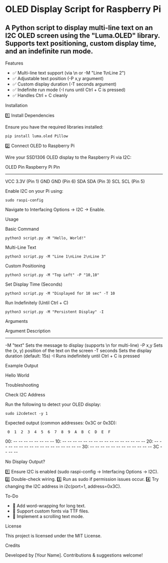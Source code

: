 # OLED Display Script for Raspberry Pi

## A Python script to display multi-line text on an I2C OLED screen using the "Luma.OLED" library. Supports text positioning, custom display time, and an indefinite run mode.

Features

- ✅ Multi-line text support (via \n or -M "Line 1\nLine 2")
- ✅ Adjustable text position (-P x,y argument)
- ✅ Custom display duration (-T seconds argument)
- ✅ Indefinite run mode (-I runs until Ctrl + C is pressed)
- ✅ Handles Ctrl + C cleanly

Installation

1️⃣ Install Dependencies

Ensure you have the required libraries installed:

    pip install luma.oled Pillow

2️⃣ Connect OLED to Raspberry Pi

Wire your SSD1306 OLED display to the Raspberry Pi via I2C:

OLED Pin   Raspberry Pi Pin
--------   ----------------
VCC        3.3V (Pin 1)
GND        GND (Pin 6)
SDA        SDA (Pin 3)
SCL        SCL (Pin 5)

Enable I2C on your Pi using:

    sudo raspi-config

Navigate to Interfacing Options → I2C → Enable.

Usage

Basic Command

    python3 script.py -M "Hello, World!"

Multi-Line Text

    python3 script.py -M "Line 1\nLine 2\nLine 3"

Custom Positioning

    python3 script.py -M "Top Left" -P "10,10"

Set Display Time (Seconds)

    python3 script.py -M "Displayed for 10 sec" -T 10

Run Indefinitely (Until Ctrl + C)

    python3 script.py -M "Persistent Display" -I

Arguments

Argument     Description
---------    ---------------------------------------------------
-M "text"    Sets the message to display (supports \n for multi-line)
-P x,y       Sets the (x, y) position of the text on the screen
-T seconds   Sets the display duration (default: 15s)
-I           Runs indefinitely until Ctrl + C is pressed

Example Output

Hello
World

Troubleshooting

Check I2C Address

Run the following to detect your OLED display:

    sudo i2cdetect -y 1

Expected output (common addresses: 0x3C or 0x3D):

     0  1  2  3  4  5  6  7  8  9  A  B  C  D  E  F
00:                         -- -- -- -- -- -- -- --
10: -- -- -- -- -- -- -- -- -- -- -- -- -- -- -- --
20: -- -- -- -- -- -- -- -- -- -- -- -- -- -- -- --
30: -- -- -- -- -- -- -- -- -- -- -- -- 3C -- -- --

No Display Output?

1️⃣ Ensure I2C is enabled (sudo raspi-config → Interfacing Options → I2C).
2️⃣ Double-check wiring.
3️⃣ Run as sudo if permission issues occur.
4️⃣ Try changing the I2C address in i2c(port=1, address=0x3C).

To-Do

- 🔹 Add word-wrapping for long text.
- 🔹 Support custom fonts via TTF files.
- 🔹 Implement a scrolling text mode.

License

This project is licensed under the MIT License.

Credits

Developed by [Your Name]. Contributions & suggestions welcome!
